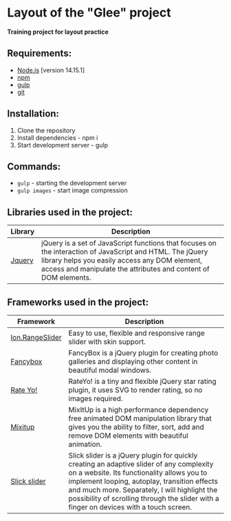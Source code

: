 # Layout of the "Glee" project

**Training project for layout practice**

## Requirements:
* [Node.js](https://nodejs.org/en/) [version 14.15.1] 
* [npm](https://www.npmjs.com/) 
* [gulp](https://gulpjs.com/)
* [git](https://git-scm.com/)

## Installation:
1. Clone the repository
2. Install dependencies - npm i
3. Start development server - gulp

## Commands:
* ```gulp``` - starting the development server
* ```gulp images``` - start image compression

 
## Libraries used in the project:
| Library | Description |
| ------ | ------ |
| [Jquery](https://jquery.com) | jQuery is a set of JavaScript functions that focuses on the interaction of JavaScript and HTML. The jQuery library helps you easily access any DOM element, access and manipulate the attributes and content of DOM elements. |

## Frameworks used in the project:
| Framework | Description |
| ------ | ------ |
| [Ion.RangeSlider](http://ionden.com/a/plugins/ion.rangeSlider/) | Easy to use, flexible and responsive range slider with skin support. |
| [Fancybox](https://fancyapps.com/) | FancyBox is a jQuery plugin for creating photo galleries and displaying other content in beautiful modal windows. |
| [Rate Yo!](https://rateyo.fundoocode.ninja) | RateYo! is a tiny and flexible jQuery star rating plugin, it uses SVG to render rating, so no images required. |
| [Mixitup](https://www.kunkalabs.com/mixitup/) | MixItUp is a high performance dependency free animated DOM manipulation library that gives you the ability to filter, sort, add and remove DOM elements with beautiful animation. |
| [Slick slider](https://kenwheeler.github.io/slick/) | Slick slider is a jQuery plugin for quickly creating an adaptive slider of any complexity on a website. Its functionality allows you to implement looping, autoplay, transition effects and much more. Separately, I will highlight the possibility of scrolling through the slider with a finger on devices with a touch screen. |
